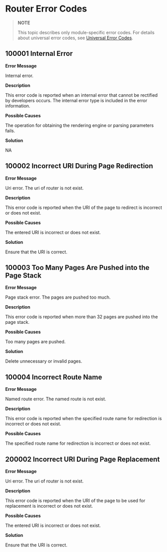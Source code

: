 # Router Error Codes

> **NOTE**
>
> This topic describes only module-specific error codes. For details about universal error codes, see [Universal Error Codes](errorcode-universal.md).

## 100001 Internal Error

**Error Message**

Internal error.

**Description**

This error code is reported when an internal error that cannot be rectified by developers occurs. The internal error type is included in the error information.

**Possible Causes**

The operation for obtaining the rendering engine or parsing parameters fails.

**Solution**

NA

## 100002 Incorrect URI During Page Redirection

**Error Message**

Uri error. The uri of router is not exist.

**Description**

This error code is reported when the URI of the page to redirect is incorrect or does not exist.

**Possible Causes**

The entered URI is incorrect or does not exist.

**Solution**

Ensure that the URI is correct.

## 100003 Too Many Pages Are Pushed into the Page Stack

**Error Message**

Page stack error. The pages are pushed too much.

**Description**

This error code is reported when more than 32 pages are pushed into the page stack.

**Possible Causes**

Too many pages are pushed.

**Solution**

Delete unnecessary or invalid pages.

## 100004 Incorrect Route Name

**Error Message**

Named route error. The named route is not exist.

**Description**

This error code is reported when the specified route name for redirection is incorrect or does not exist.

**Possible Causes**

The specified route name for redirection is incorrect or does not exist.

## 200002 Incorrect URI During Page Replacement

**Error Message**

Uri error. The uri of router is not exist.

**Description**

This error code is reported when the URI of the page to be used for replacement is incorrect or does not exist.

**Possible Causes**

The entered URI is incorrect or does not exist.

**Solution**

Ensure that the URI is correct.
